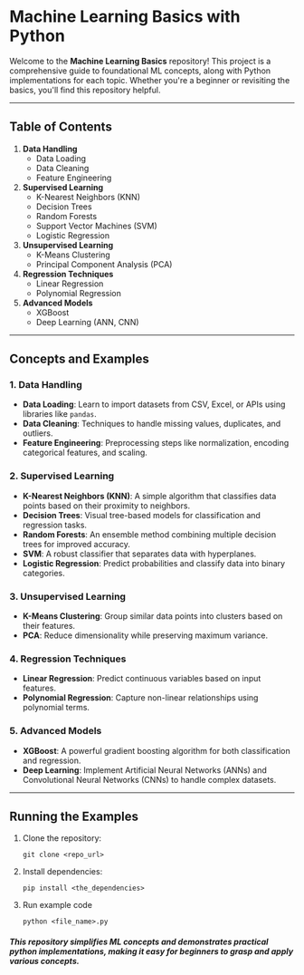 # Machine Learning Basics with Python

Welcome to the **Machine Learning Basics** repository! This project is a comprehensive guide to foundational ML concepts, along with Python implementations for each topic. Whether you're a beginner or revisiting the basics, you'll find this repository helpful.

---

## Table of Contents
1. **Data Handling**
   - Data Loading
   - Data Cleaning
   - Feature Engineering
2. **Supervised Learning**
   - K-Nearest Neighbors (KNN)
   - Decision Trees
   - Random Forests
   - Support Vector Machines (SVM)
   - Logistic Regression
3. **Unsupervised Learning**
   - K-Means Clustering
   - Principal Component Analysis (PCA)
4. **Regression Techniques**
   - Linear Regression
   - Polynomial Regression
5. **Advanced Models**
   - XGBoost
   - Deep Learning (ANN, CNN)

---

## Concepts and Examples

### 1. Data Handling
- **Data Loading**: Learn to import datasets from CSV, Excel, or APIs using libraries like `pandas`.
- **Data Cleaning**: Techniques to handle missing values, duplicates, and outliers.
- **Feature Engineering**: Preprocessing steps like normalization, encoding categorical features, and scaling.

### 2. Supervised Learning
- **K-Nearest Neighbors (KNN)**: A simple algorithm that classifies data points based on their proximity to neighbors.
- **Decision Trees**: Visual tree-based models for classification and regression tasks.
- **Random Forests**: An ensemble method combining multiple decision trees for improved accuracy.
- **SVM**: A robust classifier that separates data with hyperplanes.
- **Logistic Regression**: Predict probabilities and classify data into binary categories.

### 3. Unsupervised Learning
- **K-Means Clustering**: Group similar data points into clusters based on their features.
- **PCA**: Reduce dimensionality while preserving maximum variance.

### 4. Regression Techniques
- **Linear Regression**: Predict continuous variables based on input features.
- **Polynomial Regression**: Capture non-linear relationships using polynomial terms.

### 5. Advanced Models
- **XGBoost**: A powerful gradient boosting algorithm for both classification and regression.
- **Deep Learning**: Implement Artificial Neural Networks (ANNs) and Convolutional Neural Networks (CNNs) to handle complex datasets.

---

## Running the Examples
1. Clone the repository:

    ```git clone <repo_url>```

2. Install dependencies:

    ```pip install <the_dependencies>```

3. Run example code

    ```python <file_name>.py```

 ##### This repository simplifies ML concepts and demonstrates practical python implementations, making it easy for beginners to grasp and apply various concepts.